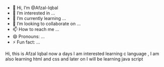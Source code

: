 - 👋 Hi, I’m @Afzal-Iqbal
- 👀 I’m interested in ...
- 🌱 I’m currently learning ...
- 💞️ I’m looking to collaborate on ...
- 📫 How to reach me ...
- 😄 Pronouns: ...
- ⚡ Fun fact: ...

<!---
Afzal-Iqbal/Afzal-Iqbal is a ✨ special ✨ repository because its `README.md` (this file) appears on your GitHub profile.
You can click the Preview link to take a look at your changes.
--->
Hi, this is Afzal Iqbal now a days I am interested learning c language , I am also learning html and css and later on  I will be learning java script 
